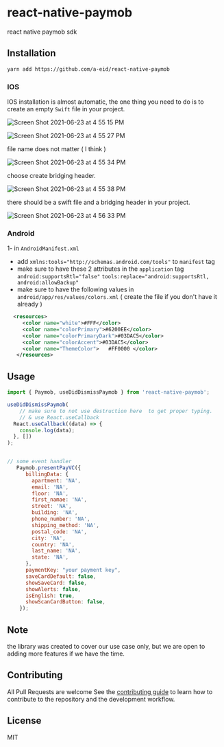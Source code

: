 # react-native-paymob

react native paymob sdk

## Installation

```sh
yarn add https://github.com/a-eid/react-native-paymob
```

###  IOS
IOS installation is almost automatic, the one thing you need to do is to create an empty `Swift` file in your project.

![Screen Shot 2021-06-23 at 4 55 15 PM](https://user-images.githubusercontent.com/19273413/123120137-5e4e8180-d444-11eb-9c80-6446dba180e4.png)

![Screen Shot 2021-06-23 at 4 55 27 PM](https://user-images.githubusercontent.com/19273413/123120152-61497200-d444-11eb-8145-55677320ebec.png)

file name does not matter ( I think )

![Screen Shot 2021-06-23 at 4 55 34 PM](https://user-images.githubusercontent.com/19273413/123120160-63133580-d444-11eb-8f9f-bd29308cde59.png)

choose create bridging header.

![Screen Shot 2021-06-23 at 4 55 38 PM](https://user-images.githubusercontent.com/19273413/123120214-6ad2da00-d444-11eb-9ca8-83a275e6db08.png)

there should be a swift file and a bridging header in your project.

![Screen Shot 2021-06-23 at 4 56 33 PM](https://user-images.githubusercontent.com/19273413/123120217-6c9c9d80-d444-11eb-8204-87b6921ebb31.png)



### Android 

1- in `AndroidManifest.xml` 
  - add `xmlns:tools="http://schemas.android.com/tools"` to `manifest` tag 
  - make sure to have these 2 attributes in the `application` tag 
      `android:supportsRtl="false"`
      `tools:replace="android:supportsRtl, android:allowBackup"` 
  - make sure to have the following values in `android/app/res/values/colors.xml` ( create the file if you don't have it already )
   ```xml 
     <resources>
        <color name="white">#FFF</color>
        <color name="colorPrimary">#6200EE</color>
        <color name="colorPrimaryDark">#03DAC5</color>
        <color name="colorAccent">#03DAC5</color>
        <color name="ThemeColor"> 	#FF0000 </color>
      </resources>
```


## Usage

```js
import { Paymob, useDidDismissPaymob } from 'react-native-paymob';

useDidDismissPaymob(
	// make sure to not use destruction here  to get proper typing.
	// & use React.useCallback
  React.useCallback((data) => {
    console.log(data);
  }, [])
);


// some event handler
   Paymob.presentPayVC({
      billingData: {
        apartment: 'NA',
        email: 'NA',
        floor: 'NA',
        first_namae: 'NA',
        street: 'NA',
        building: 'NA',
        phone_number: 'NA',
        shipping_method: 'NA',
        postal_code: 'NA',
        city: 'NA',
        country: 'NA',
        last_name: 'NA',
        state: 'NA',
      },
      paymentKey: "your payment key",
      saveCardDefault: false,
      showSaveCard: false,
      showAlerts: false,
      isEnglish: true,
      showScanCardButton: false,
    });
```

## Note 

the library was created to cover our use case only, but we are open to adding more features if we have the time.


## Contributing

All Pull Requests are welcome See the [contributing guide](CONTRIBUTING.md) to learn how to contribute to the repository and the development workflow.

## License

MIT
